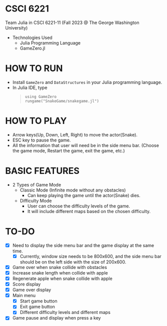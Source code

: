# CSCI 6221
Team Julia in CSCI 6221-11 (Fall 2023 @ The George Washington University)
* Technologies Used
  * Julia Programming Language
  * GameZero.jl

# HOW TO RUN
* Install `GameZero` and `DataStructures` in your Julia programming language.
* In Julia IDE, type
  > `using GameZero` \
  > `rungame("SnakeGame/snakegame.jl")`

# HOW TO PLAY
* Arrow keys(Up, Down, Left, Right) to move the actor(Snake).
* ESC key to pause the game.
* All the information that user will need be in the side menu bar. (Choose the game mode, Restart the game, exit the game, etc.)

# BASIC FEATURES
* 2 Types of Game Mode
  * Classic Mode (Infinite mode without any obstacles)
    * Can keep playing the game until the actor(Snake) dies.
  * Difficulty Mode
    * User can choose the difficulty levels of the game.
    * It will include different maps based on the chosen difficulty.

# TO-DO
- [x] Need to display the side menu bar and the game display at the same time.
  - [x] Currently, window size needs to be 800x600, and the side menu bar should be on the left side with the size of 200x600.
- [x] Game over when snake collide with obstacles
- [x] Increase snake length when collide with apple
- [x] Regenerate apple when snake collide with apple
- [x] Score display
- [x] Game over display
- [x] Main menu
  - [x] Start game button
  - [x] Exit game button
  - [x] Different difficulty levels and different maps
- [x] Game pause and display when press a key
